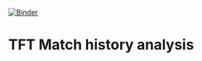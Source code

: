 [![Binder](https://mybinder.org/badge_logo.svg)](https://mybinder.org/v2/gh/Gonzih/tft-meta-analysis/v0.1.3?urlpath=pluto/open?url=/app/notebooks/comp_selector.jl)

# TFT Match history analysis

